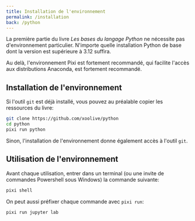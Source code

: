 ```yaml
---
title: Installation de l'environnement
permalink: /installation
back: /python
---
```


La première partie du livre _Les bases du langage Python_ ne nécessite pas d'environnement particulier. N'importe quelle installation Python de base dont la version est supérieure à 3.12 suffira.

<div class="alert alert-danger">
  Au delà, l'environnement Pixi est fortement recommandé, qui facilite l'accès aux distributions Anaconda, est fortement recommandé.
</div>

## Installation de l'environnement

Si l'outil `git` est déjà installé, vous pouvez au préalable copier les ressources du livre:

```sh
git clone https://github.com/xoolive/python
cd python
pixi run python
```

Sinon, l'installation de l'environnement donne également accès à l'outil `git`.

## Utilisation de l'environnement

Avant chaque utilisation, entrer dans un terminal (ou une invite de commandes Powershell sous Windows) la commande suivante:

```sh
pixi shell
```

On peut aussi préfixer chaque commande avec `pixi run`:

```sh
pixi run jupyter lab
```
